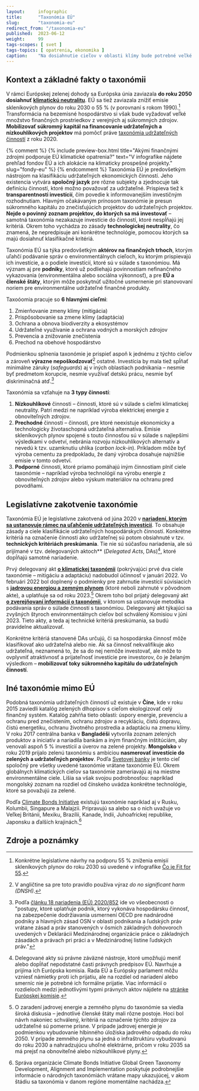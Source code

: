 ```yaml
---
layout:     infographic
title:      "Taxonómia EÚ"
slug:       "taxonomia-eu"
redirect_from: "/taxonomia-eu"
published:  2023-06-12
weight:     99
tags-scopes: [ svet ]
tags-topics: [ opatrenia, ekonomika ]
caption:    "Na dosiahnutie cieľov v oblasti klímy bude potrebné veľké množstvo verejného aj súkromného kapitálu. V Európskej únii by práve táto taxonómia mala pomôcť mobilizovať súkromný kapitál, pretože poskytuje klasifikáciu udržateľných a klimaticky priaznivých činností."
---
```


## Kontext a základné fakty o taxonómii

V rámci Európskej zelenej dohody sa Európska únia zaviazala **do roku 2050 dosiahnuť [klimatickú neutralitu](https://faktaoklimatu.cz/explainery/uhlikova-neutralita)**. EÚ sa tiež zaviazala znížiť emisie skleníkových plynov do roku 2030 o 55 % (v porovnaní s rokom 1990).[^fit-for-55] Transformácia na bezemisné hospodárstvo si však bude vyžadovať veľké množstvo finančných prostriedkov z verejných aj súkromných zdrojov. **Mobilizovať súkromný kapitál na financovanie udržateľných a nízkouhlíkových projektov** má pomôcť práve [taxonómia udržateľných činností](https://ec.europa.eu/commission/presscorner/detail/sk/ip_22_711) z roku 2020.

{% comment %}
{% include preview-box.html
    title="Akými finančnými zdrojmi podporuje EÚ klimatické opatrenia?"
    text="V infografike nájdete prehľad fondov EÚ a ich alokácie na klimaticky prospešné projekty."
    slug="fondy-eu"
%}
{% endcomment %}
Taxonómia EÚ je predovšetkým nástrojom na klasifikáciu udržateľných ekonomických činností. Jeho existencia vytvára **spoločný jazyk** pre rôzne subjekty a zjednocuje tak definíciu činností, ktoré možno považovať za udržateľné. Prispieva tiež k **transparentnosti investícií**, čím povedie k informovanejším investičným rozhodnutiam. Hlavným očakávaným prínosom taxonómie je presun súkromného kapitálu zo znečisťujúcich projektov do udržateľných projektov. **Nejde o povinný zoznam projektov, do ktorých sa má investovať** – samotná taxonómia nezakazuje investície do činností, ktoré nespĺňajú jej kritériá. Okrem toho vychádza zo zásady **technologickej neutrality**, čo znamená, že nepredpisuje ani konkrétne technológie, pomocou ktorých sa majú dosiahnuť klasifikačné kritériá.

Taxonómia EÚ sa týka predovšetkým **aktérov na finančných trhoch**, ktorým uľahčí podávanie správ o environmentálnych cieľoch, ku ktorým prispievajú ich investície, a o podiele investícií, ktoré sú v súlade s taxonómiou. Má význam aj pre **podniky**, ktoré už podliehajú povinnostiam nefinančného vykazovania (environmentálna alebo sociálna výkonnosť), a pre **EÚ a členské štáty**, ktorým môže poskytnúť užitočné usmernenie pri stanovovaní noriem pre environmentálne udržateľné finančné produkty.

Taxoóomia pracuje so **6 hlavnými cieľmi**:

1. Zmierňovanie zmeny klímy (<glossary id="mitigacia">mitigácia</glossary>)
2. Prispôsobovanie sa zmene klímy (<glossary id="adaptacia">adaptácia</glossary>)
3. Ochrana a obnova biodiverzity a ekosystémov
4. Udržateľné využívanie a ochrana vodných a morských zdrojov
5. Prevencia a znižovanie znečistenia
6. Prechod na obehové hospodárstvo

Podmienkou splnenia taxonómie je prispieť aspoň k jednému z týchto cieľov a zároveň **výrazne nepoškodzovať**[^dnsh] ostatné. Investícia by mala tiež spĺňať minimálne záruky (*safeguards*) aj v iných oblastiach podnikania – nesmie byť predmetom korupcie, nesmie využívať detskú prácu, nesmie byť diskriminačná atď.[^safeguards]

Taxonómia sa vzťahuje na **3 typy činností**:

1. **Nízkouhlíkové** činnosti – činnosti, ktoré sú v súlade s cieľmi klimatickej neutrality. Patrí medzi ne napríklad výroba elektrickej energie z obnoviteľných zdrojov.
2. **Prechodné** činnosti – činnosti, pre ktoré neexistuje ekonomicky a technologicky životaschopná udržateľná alternatíva. Emisie skleníkových plynov spojené s touto činnosťou sú v súlade s najlepšími výsledkami v odvetví, nebránia rozvoju nízkouhlíkových alternatív a nevedú k tzv. <glossary id="uzamknutie-uhlika">uzamknutiu uhlíka (*carbon lock-in*)</glossary>. Príkladom môže byť výroba cementu za predpokladu, že daný výrobca dosahuje najnižšie emisie v tomto odvetví.
3. **Podporné** činnosti, ktoré priamo pomáhajú iným činnostiam plniť ciele taxonómie – napríklad výroba technológií na výrobu energie z obnoviteľných zdrojov alebo výskum materiálov na ochranu pred povodňami.

## Legislatívne zakotvenie taxonómie

Taxonómia EÚ je legislatívne zakotvená od júna 2020 v **[nariadení, ktorým sa ustanovuje rámec na uľahčenie udržateľných investícií](https://eur-lex.europa.eu/legal-content/SK/TXT/?uri=CELEX%3A32020R0852)**. To obsahuje zásady a ciele klasifikácie udržateľných hospodárskych činností. Konkrétne kritériá na označenie činnosti ako udržateľnej sú potom obsiahnuté v tzv. **technických kritériách preskúmania**. Tie nie sú súčasťou nariadenia, ale sú prijímané v tzv. delegovaných aktoch** (*Delegated Acts*, DAs)[^das], ktoré dopĺňajú samotné nariadenie.

Prvý delegovaný akt **[o klimatickej taxonómii](https://eur-lex.europa.eu/legal-content/SK/TXT/?uri=CELEX:32021R2139)** (pokrývajúci prvé dva ciele taxonómie – mitigáciu a adaptáciu) nadobudol účinnosť v januári 2022. Vo februári 2022 bol doplnený o podmienky pre zahrnutie investícií súvisiacich s **[jadrovou energiou a zemným plynom](https://eur-lex.europa.eu/legal-content/SK/TXT/?uri=PI_COM:C(2022)631)** (ktoré neboli zahrnuté v pôvodnom akte), a uplatňuje sa od roku 2023.[^jadro-plyn] Okrem toho bol prijatý delegovaný akt **[o zverejňovaní informácií o taxonómii](https://eur-lex.europa.eu/legal-content/SK/TXT/?uri=CELEX%3A32021R2178)**, v ktorom sa ustanovuje metodika podávania správ o súlade činností s taxonómiou. Delegovaný akt týkajúci sa zvyšných štyroch environmentálnych cieľov bol schválený Komisiou v júni 2023. Tieto akty, a teda aj technické kritériá preskúmania, sa budú pravidelne aktualizovať.

Konkrétne kritériá stanovené DAs určujú, či sa hospodárska činnosť môže klasifikovať ako udržateľná alebo nie. Ak sa činnosť nekvalifikuje ako udržateľná, neznamená to, že sa do nej nemôže investovať, ale môže to ovplyvniť atraktívnosť a prijateľnosť investície pre investorov, čo je želaným výsledkom – **mobilizovať toky súkromného kapitálu do udržateľných činností**.

## Iné taxonómie mimo EÚ

Podobná taxonómia udržateľných činností už existuje v **Číne**, kde v roku 2015 zaviedli katalóg zelených dlhopisov s cieľom ekologizovať celý finančný systém. Katalóg zahŕňa tieto oblasti: úspory energie, prevenciu a ochranu pred znečistením, ochranu zdrojov a recykláciu, čistú dopravu, čistú energetiku, ochranu životného prostredia a adaptáciu na zmenu klímy. V roku 2017 centrálna banka v **Bangladéši** vytvorila zoznam zelených produktov a iniciatív a nariadila bankám a iným finančným inštitúciám, aby venovali aspoň 
5 % investícií a úverov na zelené projekty. **Mongolsko** v roku 2019 prijalo zelenú taxonómiu s ambíciou **nasmerovať investície do zelených a udržateľných projektov**. Podľa [Svetovej banky](https://documents.worldbank.org/en/publication/documents-reports/documentdetail/953011593410423487/developing-a-national-green-taxonomy-a-world-bank-guide) je tento cieľ spoločný pre všetky uvedené taxonómie vrátane taxonómie EÚ. Okrem globálnych klimatických cieľov sa taxonómie zameriavajú aj na miestne environmentálne ciele. Líšia sa však svojou podrobnosťou: napríklad mongolský zoznam na rozdiel od čínskeho uvádza konkrétne technológie, ktoré sa považujú za zelené.

Podľa [Climate Bonds Initiative](https://www.climatebonds.net/resources/reports/global-green-taxonomy-development-alignment-and-implementation) existujú taxonómie napríklad aj v Rusku, Kolumbii, Singapure a Malajzii. Pripravujú sa alebo sa o nich uvažuje vo Veľkej Británii, Mexiku, Brazílii, Kanade, Indii, Juhoafrickej republike, Japonsku a ďalších krajinách.[^cbi]

## Zdroje a poznámky

[^fit-for-55]: Konkrétne legislatívne návrhy na podporu 55 % zníženia emisií skleníkových plynov do roku 2030 sú uvedené v infografike [Čo je Fit for 55](/infografiky/fit-for-55).
[^dnsh]: V angličtine sa pre toto pravidlo používa výraz *do no significant harm (DNSH)*.
[^safeguards]: Podľa [článku 18 nariadenia (EÚ) 2020/852](https://eur-lex.europa.eu/legal-content/SK/TXT/?uri=CELEX:32020R0852) ide vo všeobecnosti o "postupy, ktoré uplatňuje podnik, ktorý vykonáva hospodársku činnosť, na zabezpečenie dodržiavania usmernení OECD pre nadnárodné podniky a hlavných zásad OSN v oblasti podnikania a ľudských práv vrátane zásad a práv stanovených v ôsmich základných dohovoroch uvedených v Deklarácii Medzinárodnej organizácie práce o základných zásadách a právach pri práci a v Medzinárodnej listine ľudských práv."
[^das]: Delegované akty sú právne záväzné nástroje, ktoré umožňujú meniť alebo dopĺňať nepodstatné časti právnych predpisov EÚ. Navrhuje a prijíma ich Európska komisia. Rada EÚ a Európsky parlament môžu vzniesť námietky proti ich prijatiu, ale na rozdiel od nariadení alebo smerníc nie je potrebné ich formálne prijatie. Viac informácií o rozdieloch medzi jednotlivými typmi právnych aktov nájdete na [stránke Európskej komisie](https://commission.europa.eu/law/law-making-process/types-eu-law_sk).
[^jadro-plyn]: O zaradení jadrovej energie a zemného plynu do taxonómie sa viedla široká diskusia – jednotlivé členské štáty mali rôzne postoje. Hoci bol návrh nakoniec schválený, kritériá na označenie týchto zdrojov za udržateľné sú pomerne prísne. V prípade jadrovej energie je podmienkou vybudovanie hlbinného úložiska jadrového odpadu do roku 2050. V prípade zemného plynu sa jedná o infraštruktúru vybudovanú do roku 2030 a nahradzujúcu uhoľné elektrárne, pričom v roku 2035 sa má prejsť na obnoviteľné alebo nízkouhlíkové plyny. 
[^cbi]: Správa organizácie Climate Bonds Initiative Global Green Taxonomy Development, Alignment and Implementation poskytuje podrobnejšie informácie o národných taxonómiách vrátane mapy ukazujúcej, v akom štádiu sa taxonómia v danom regióne momentálne nachádza.
